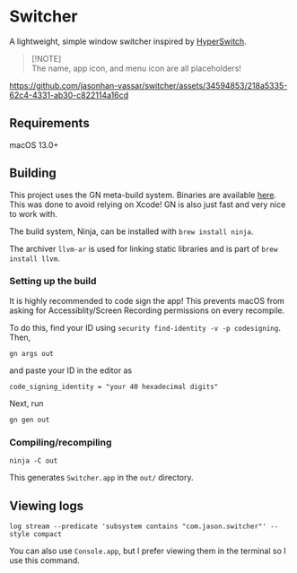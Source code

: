 # Switcher

A lightweight, simple window switcher inspired by [HyperSwitch](https://bahoom.com/hyperswitch).

> [!NOTE]\
> The name, app icon, and menu icon are all placeholders!

https://github.com/jasonhan-vassar/switcher/assets/34594853/218a5335-62c4-4331-ab30-c822114a16cd

## Requirements

macOS 13.0+

## Building

This project uses the GN meta-build system. Binaries are available [here](https://gn.googlesource.com/gn#getting-a-binary). This was done to avoid relying on Xcode! GN is also just fast and very nice to work with.

The build system, Ninja, can be installed with `brew install ninja`.

The archiver `llvm-ar` is used for linking static libraries and is part of `brew install llvm`.

### Setting up the build

It is highly recommended to code sign the app! This prevents macOS from asking for Accessiblity/Screen Recording permissions on every recompile.

To do this, find your ID using `security find-identity -v -p codesigning`. Then,

```
gn args out
```

and paste your ID in the editor as

```
code_signing_identity = "your 40 hexadecimal digits"
```

Next, run

```
gn gen out
```

### Compiling/recompiling

```
ninja -C out
```

This generates `Switcher.app` in the `out/` directory.

## Viewing logs

```
log stream --predicate 'subsystem contains "com.jason.switcher"' --style compact
```

You can also use `Console.app`, but I prefer viewing them in the terminal so I use this command.
